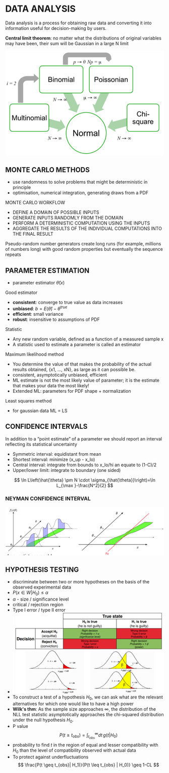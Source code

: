 # DATA ANALYSIS

Data analysis is a process for obtaining raw data and converting it into information useful for decision-making by users.

**Central limit theorem**: no matter what the distributions of original variables may have been, their sum will be Gaussian in a large N limit

![alt text](images.png)

## MONTE CARLO METHODS

- use randomness to solve problems that might be deterministic in principle
- optimisation, numerical integration, generating draws from a PDF

MONTE CARLO WORKFLOW

- DEFINE A DOMAIN OF POSSIBLE INPUTS
- GENERATE INPUTS RANDOMLY FROM THE DOMAIN
- PERFORM A DETERMINISTIC COMPUTATION USING THE INPUTS
- AGGREGATE THE RESULTS OF THE INDIVIDUAL COMPUTATIONS INTO THE FINAL RESULT

Pseudo-random number generators create long runs (for example, millions of numbers long) with good random properties but eventually the sequence repeats

## PARAMETER ESTIMATION

- parameter estimator $\hat \theta(x)$

Good estimator

- **consistent**: converge to true value as data increases
- **unbiased**: $b = E(\hat \theta) - \theta^{true}$
- **efficient**: small variance
- **robust**: insensitive to assumptions of PDF

Statistic

- Any new random variable, defined as a function of a measured sample x
- A statistic used to estimate a parameter is called an estimator

Maximum likelihood method

- You determine the value of that makes the probability of the actual results obtained, {x1, ..., xN}, as large as it can possible be.
- consistent, asymptotically unbiased, efficient
- ML estimate is not the most likely value of parameter; it is the estimate that makes your data the most likely!
- Extended ML: parameters for PDF shape + normalization

Least squares method

- for gaussian data ML = LS

## CONFIDENCE INTERVALS

In addition to a “point estimate” of a parameter we should report an interval reflecting its statistical uncertainty

- Symmetric interval: equidistant from mean
- Shortest interval: minimize (x_up - x_lo)
- Central interval: integrate from bounds to x_lo/hi an equate to (1-C)/2
- Upper/lower limit: integrate to boundary (one sided)

$$
\ln L\left(\hat{\theta} \pm N \cdot \sigma_{\hat{\theta}}\right)=\ln L_{\max }-\frac{N^2}{2}
$$

### NEYMAN CONFIDENCE INTERVAL

![alt text](images-1.png)

## HYPOTHESIS TESTING

- discriminate between two or more hypotheses on the basis of the observed experimental data
- $P(x \in W | H_0) \leq \alpha$
- $\alpha$ - size / significance level
- critical / rejection region
- Type I error / type II error
- ![alt text](image-23.png)
- To construct a test of a hypothesis $H_0$, we can ask what are the relevant alternatives for which one would like to have a high power
- **Wilk's thm**: As the sample size approaches $\infty$, the distribution of the NLL test statistic asymptotically approaches the chi-squared distribution under the null hypothesis $H_0$.
- P value
  $$ P(t \geq t_{obs}) = \int_{t_{obs}}^\infty dt \, g(t|H_0) $$
- probability to find $t$ in the region of equal and lesser compatibility with $H_0$ than the level of compatibility observed with actual data
- To protect against underfluctuations
  $$ \frac{P(t \geq t_{obs}| H_1)}{P(t \leq t_{obs} | H_0)} \geq 1-CL $$
